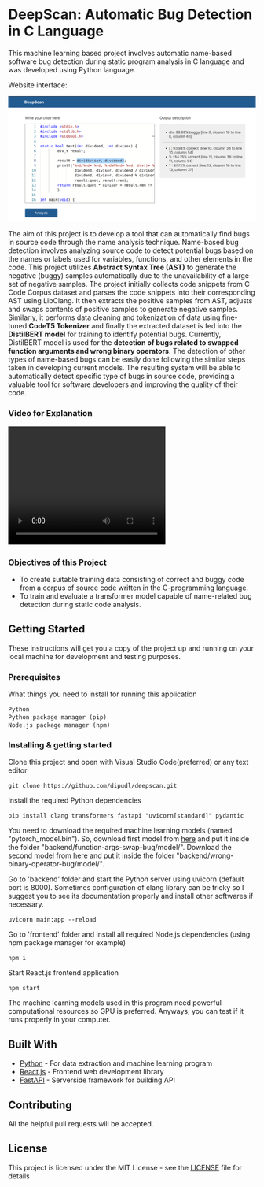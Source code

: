 # DeepScan: Automatic Bug Detection in C Language

This machine learning based project involves automatic name-based software bug detection during static program analysis in C language and was developed using Python language.

Website interface:

![Website screenshot](graphics/website.png)

The aim of this project is to develop a tool that can automatically find bugs in source code through the name analysis technique. Name-based bug detection involves analyzing source code to detect potential bugs based on the names or labels used for variables, functions, and other elements in the code. This project utilizes **Abstract Syntax Tree (AST)** to generate the negative (buggy) samples automatically due to the unavailability of a large set of negative samples. The project initially collects code snippets from C Code Corpus dataset and parses the code snippets into their corresponding AST using LibClang. It then extracts the positive samples from AST, adjusts and swaps contents of positive samples to generate negative samples. Similarly, it performs data cleaning and tokenization of data using fine-tuned **CodeT5 Tokenizer** and finally the extracted dataset is fed into the **DistilBERT model** for training to identify potential bugs. Currently, DistilBERT model is used for the **detection of bugs related to swapped function arguments and wrong binary operators**. The detection of other types of name-based bugs can be easily done following the similar steps taken in developing current models. The resulting system will be able to automatically detect specific type of bugs in source code, providing a valuable tool for software developers and improving the quality of their code.

### Video for Explanation

<video width="320" height="240" controls src="graphics/demo_video.mp4"></video>

### Objectives of this Project

- To create suitable training data consisting of correct and buggy code from a corpus of source code written in the C-programming language.
- To train and evaluate a transformer model capable of name-related bug detection during static code analysis.

## Getting Started

These instructions will get you a copy of the project up and running on your local machine for development and testing purposes.

### Prerequisites

What things you need to install for running this application

```
Python
Python package manager (pip)
Node.js package manager (npm)
```

### Installing & getting started

Clone this project and open with Visual Studio Code(preferred) or any text editor

```
git clone https://github.com/dipudl/deepscan.git
```

Install the required Python dependencies

```
pip install clang transformers fastapi "uvicorn[standard]" pydantic
```

You need to download the required machine learning models (named "pytorch_model.bin"). So, download first model from [here](https://huggingface.co/dipudl/function-args-swap-bug-distilbert-model/blob/main/pytorch_model.bin) and put it inside the folder "backend/function-args-swap-bug/model/". Download the second model from [here](https://huggingface.co/dipudl/wrong-binary-operator-bug-distilbert-model/blob/main/pytorch_model.bin) and put it inside the folder "backend/wrong-binary-operator-bug/model/".

Go to 'backend' folder and start the Python server using uvicorn (default port is 8000). Sometimes configuration of clang library can be tricky so I suggest you to see its documentation properly and install other softwares if necessary.

```
uvicorn main:app --reload
```

Go to 'frontend' folder and install all required Node.js dependencies
(using npm package manager for example)

```
npm i
```

Start React.js frontend application

```
npm start
```

The machine learning models used in this program need powerful computational resources so GPU is preferred. Anyways, you can test if it runs properly in your computer.

## Built With

* [Python](https://www.python.org/) - For data extraction and machine learning program
* [React.js](https://react.dev/) - Frontend web development library
* [FastAPI](https://fastapi.tiangolo.com/) - Serverside framework for building API

## Contributing

All the helpful pull requests will be accepted.

## License

This project is licensed under the MIT License - see the [LICENSE](LICENSE) file for details